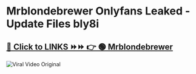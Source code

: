 
 # Mrblondebrewer Onlyfans Leaked - Update Files bly8i

## <h2><a href="https://clipsfans.com/Mrblondebrewer&ref=git">🔗 Click to LINKS ⏩⏩ 👉 🟢 Mrblondebrewer </a></h2>

<a href="https://clipsfans.com/Mrblondebrewer&ref=git" rel="nofollow" data-target="animated-image.originalLink"><img src="https://i.ibb.co.com/xMMVF88/686577567.gif" alt="Viral Video Original" style="max-width: 100%; display: inline-block;" data-target="animated-image.originalImage"></a>

